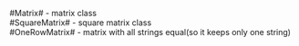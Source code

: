 #Matrix# - matrix class <br/>
#SquareMatrix# - square matrix class <br/>
#OneRowMatrix# - matrix with all strings equal(so it keeps only one string) <br/>